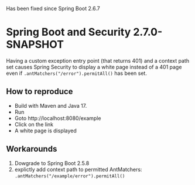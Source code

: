 Has been fixed since Spring Boot 2.6.7

# Spring Boot and Security 2.7.0-SNAPSHOT

Having a custom exception entry point (that returns 401) and a context path set causes Spring Security to
display a white page instead of a 401 page even if `.antMatchers("/error").permitAll()` has been set.

## How to reproduce

* Build with Maven and Java 17.
* Run
* Goto http://localhost:8080/example
* Click on the link
* A white page is displayed

## Workarounds
1. Dowgrade to Spring Boot 2.5.8
2. explictly add context path to permitted AntMatchers: `.antMatchers("/example/error").permitAll()`

